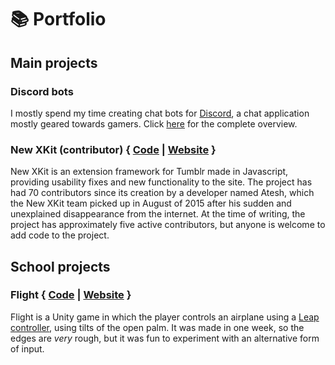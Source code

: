 # 📚 Portfolio
## Main projects
### Discord bots
I mostly spend my time creating chat bots for [Discord](https://discordapp.com), a chat application mostly geared towards gamers. Click [here](/bots) for the complete overview.

### New XKit (contributor) { [Code](https://github.com/new-xkit/XKit) | [Website](https://new-xkit-extension.tumblr.com) }
New XKit is an extension framework for Tumblr made in Javascript, providing usability fixes and new functionality to the site. The project has had 70 contributors since its creation by a developer named Atesh, which the New XKit team picked up in August of 2015 after his sudden and unexplained disappearance from the internet. At the time of writing, the project has approximately five active contributors, but anyone is welcome to add code to the project.

## School projects
### Flight { [Code](https://notabug.org/psi/Flight) | [Website](https://notabug.org/psi/Flight/releases) }
Flight is a Unity game in which the player controls an airplane using a [Leap controller](https://www.leapmotion.com/), using tilts of the open palm. It was made in one week, so the edges are *very* rough, but it was fun to experiment with an alternative form of input.
